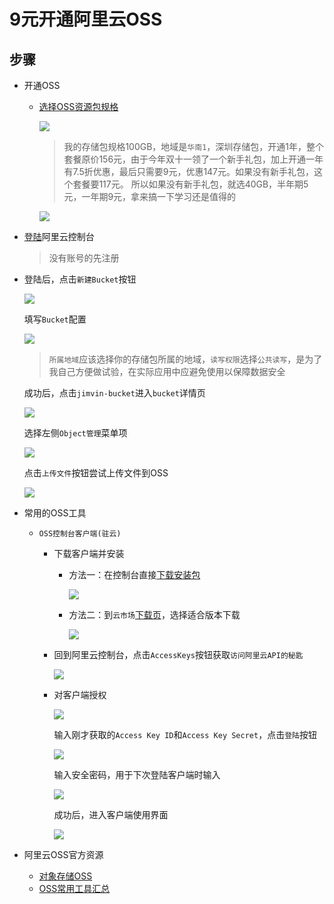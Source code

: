 # 9元开通阿里云OSS

## 步骤
- 开通OSS

  - [选择OSS资源包规格](https://common-buy.aliyun.com/?commodityCode=ossbag#/buy?request=%7B%22region%22:%22cn-shanghai%22,%20%22ossbag_type%22:%22storage%22,%20%22ossbag_spec%22:%221024%22,%20%22ord_time%22:%226:Month%22%7D)
    
    ![][ossPrice]

    > 我的存储包规格100GB，地域是`华南1`，深圳存储包，开通1年，整个套餐原价156元，由于今年双十一领了一个新手礼包，加上开通一年有7.5折优惠，最后只需要9元，优惠147元。如果没有新手礼包，这个套餐要117元。
      所以如果没有新手礼包，就选40GB，半年期5元，一年期9元，拿来搞一下学习还是值得的

    ![][myOssPrice]

- [登陆](https://home.console.aliyun.com/?spm=5176.7933691.416540.20.mSbanm)阿里云控制台

  > 没有账号的先注册

- 登陆后，点击`新建Bucket`按钮
  
  ![][createBucket]

  填写`Bucket`配置

  ![][newOssBucket]

  > `所属地域`应该选择你的存储包所属的地域，`读写权限`选择`公共读写`，是为了我自己方便做试验，在实际应用中应避免使用以保障数据安全

  成功后，点击`jimvin-bucket`进入`bucket`详情页
  
  ![][checkBucket]

  选择左侧`Object管理`菜单项

  ![][objectManage]

  点击`上传文件`按钮尝试上传文件到OSS

  ![][uploadFile]
  
- 常用的OSS工具
  
  - `OSS控制台客户端(驻云)`
    - 下载客户端并安装
      - 方法一：在控制台直接[下载安装包](http://gosspublic.alicdn.com/ossclient_v1.1.6-mac.zip?spm=5176.2020520105.113.3.r00g24&file=ossclient_v1.1.6-mac.zip)
    
        ![][downloadOssTool]

      - 方法二：到`云市场`[下载页](https://help.aliyun.com/document_detail/32204.html?spm=5176.doc44075.2.1.sBur1r)，选择适合版本下载
    
        ![][downloadOssTool2]

    - 回到阿里云控制台，点击`AccessKeys`按钮获取`访问阿里云API的秘匙`

      ![][getSecret]
     
    - 对客户端授权

      ![][ossClientConfig]

      输入刚才获取的`Access Key ID`和`Access Key Secret`，点击`登陆`按钮
      
      ![][accessOssClientTool]

      输入安全密码，用于下次登陆客户端时输入

      ![][setOssClientPwd]

      成功后，进入客户端使用界面

      ![][setOssClientPwd]

- 阿里云OSS官方资源
  - [对象存储OSS](https://www.aliyun.com/product/oss/?spm=5176.8142029.418687.8.6BcYhs)
  - [OSS常用工具汇总](https://help.aliyun.com/document_detail/44075.html?spm=5176.product31815.3.1.3ZGONV)

[ossPrice]: https://raw.githubusercontent.com/blackstone86/learn-jenkins/master/assets/oss_price.png
[myOssPrice]: https://raw.githubusercontent.com/blackstone86/learn-jenkins/master/assets/my_oss_price.png     
[createBucket]: https://raw.githubusercontent.com/blackstone86/learn-jenkins/master/assets/create-bucket.png     
[newOssBucket]: https://raw.githubusercontent.com/blackstone86/learn-jenkins/master/assets/new-oss-bucket.png     
[checkBucket]: https://raw.githubusercontent.com/blackstone86/learn-jenkins/master/assets/check-bucket.png     
[objectManage]: https://raw.githubusercontent.com/blackstone86/learn-jenkins/master/assets/object_manage.png
[uploadFile]: https://raw.githubusercontent.com/blackstone86/learn-jenkins/master/assets/upload_file.png
[downloadOssTool]: https://raw.githubusercontent.com/blackstone86/learn-jenkins/master/assets/download_oss_tool.png
[downloadOssTool2]: https://raw.githubusercontent.com/blackstone86/learn-jenkins/master/assets/download_oss_tool_2.png
[ossClientConfig]: https://raw.githubusercontent.com/blackstone86/learn-jenkins/master/assets/ossclient_config.png
[getSecret]: https://raw.githubusercontent.com/blackstone86/learn-jenkins/master/assets/get_secret.png
[accessOssClientTool]: https://raw.githubusercontent.com/blackstone86/learn-jenkins/master/assets/access_oss_client_tool.png
[setOssClientPwd]: https://raw.githubusercontent.com/blackstone86/learn-jenkins/master/assets/set_oss_client_pwd.png
[sccessLoginOssClent]: https://raw.githubusercontent.com/blackstone86/learn-jenkins/master/assets/sccess_login_oss_clent.png